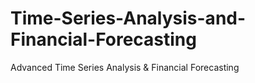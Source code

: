 # Time-Series-Analysis-and-Financial-Forecasting
Advanced Time Series Analysis &amp; Financial Forecasting
